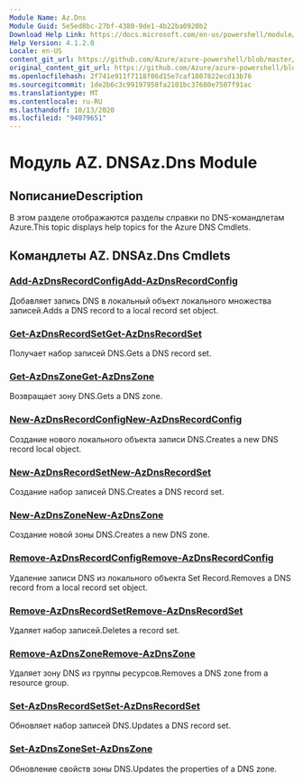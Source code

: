 ```yaml
---
Module Name: Az.Dns
Module Guid: 5e5ed8bc-27bf-4380-9de1-4b22ba0920b2
Download Help Link: https://docs.microsoft.com/en-us/powershell/module/az.dns
Help Version: 4.1.2.0
Locale: en-US
content_git_url: https://github.com/Azure/azure-powershell/blob/master/src/Dns/Dns/help/Az.DNS.md
original_content_git_url: https://github.com/Azure/azure-powershell/blob/master/src/Dns/Dns/help/Az.DNS.md
ms.openlocfilehash: 2f741e911f7118f06d15e7caf1807822ecd13b76
ms.sourcegitcommit: 1de2b6c3c99197958fa2101bc37680e7507f91ac
ms.translationtype: MT
ms.contentlocale: ru-RU
ms.lasthandoff: 10/13/2020
ms.locfileid: "94079651"
---
```

# <span data-ttu-id="8a223-101">Модуль AZ. DNS</span><span class="sxs-lookup"><span data-stu-id="8a223-101">Az.Dns Module</span></span>
## <span data-ttu-id="8a223-102">Nописание</span><span class="sxs-lookup"><span data-stu-id="8a223-102">Description</span></span>
<span data-ttu-id="8a223-103">В этом разделе отображаются разделы справки по DNS-командлетам Azure.</span><span class="sxs-lookup"><span data-stu-id="8a223-103">This topic displays help topics for the Azure DNS Cmdlets.</span></span>

## <span data-ttu-id="8a223-104">Командлеты AZ. DNS</span><span class="sxs-lookup"><span data-stu-id="8a223-104">Az.Dns Cmdlets</span></span>
### [<span data-ttu-id="8a223-105">Add-AzDnsRecordConfig</span><span class="sxs-lookup"><span data-stu-id="8a223-105">Add-AzDnsRecordConfig</span></span>](Add-AzDnsRecordConfig.md)
<span data-ttu-id="8a223-106">Добавляет запись DNS в локальный объект локального множества записей.</span><span class="sxs-lookup"><span data-stu-id="8a223-106">Adds a DNS record to a local record set object.</span></span>

### [<span data-ttu-id="8a223-107">Get-AzDnsRecordSet</span><span class="sxs-lookup"><span data-stu-id="8a223-107">Get-AzDnsRecordSet</span></span>](Get-AzDnsRecordSet.md)
<span data-ttu-id="8a223-108">Получает набор записей DNS.</span><span class="sxs-lookup"><span data-stu-id="8a223-108">Gets a DNS record set.</span></span>

### [<span data-ttu-id="8a223-109">Get-AzDnsZone</span><span class="sxs-lookup"><span data-stu-id="8a223-109">Get-AzDnsZone</span></span>](Get-AzDnsZone.md)
<span data-ttu-id="8a223-110">Возвращает зону DNS.</span><span class="sxs-lookup"><span data-stu-id="8a223-110">Gets a DNS zone.</span></span>

### [<span data-ttu-id="8a223-111">New-AzDnsRecordConfig</span><span class="sxs-lookup"><span data-stu-id="8a223-111">New-AzDnsRecordConfig</span></span>](New-AzDnsRecordConfig.md)
<span data-ttu-id="8a223-112">Создание нового локального объекта записи DNS.</span><span class="sxs-lookup"><span data-stu-id="8a223-112">Creates a new DNS record local object.</span></span>

### [<span data-ttu-id="8a223-113">New-AzDnsRecordSet</span><span class="sxs-lookup"><span data-stu-id="8a223-113">New-AzDnsRecordSet</span></span>](New-AzDnsRecordSet.md)
<span data-ttu-id="8a223-114">Создание набор записей DNS.</span><span class="sxs-lookup"><span data-stu-id="8a223-114">Creates a DNS record set.</span></span>

### [<span data-ttu-id="8a223-115">New-AzDnsZone</span><span class="sxs-lookup"><span data-stu-id="8a223-115">New-AzDnsZone</span></span>](New-AzDnsZone.md)
<span data-ttu-id="8a223-116">Создание новой зоны DNS.</span><span class="sxs-lookup"><span data-stu-id="8a223-116">Creates a new DNS zone.</span></span>

### [<span data-ttu-id="8a223-117">Remove-AzDnsRecordConfig</span><span class="sxs-lookup"><span data-stu-id="8a223-117">Remove-AzDnsRecordConfig</span></span>](Remove-AzDnsRecordConfig.md)
<span data-ttu-id="8a223-118">Удаление записи DNS из локального объекта Set Record.</span><span class="sxs-lookup"><span data-stu-id="8a223-118">Removes a DNS record from a local record set object.</span></span>

### [<span data-ttu-id="8a223-119">Remove-AzDnsRecordSet</span><span class="sxs-lookup"><span data-stu-id="8a223-119">Remove-AzDnsRecordSet</span></span>](Remove-AzDnsRecordSet.md)
<span data-ttu-id="8a223-120">Удаляет набор записей.</span><span class="sxs-lookup"><span data-stu-id="8a223-120">Deletes a record set.</span></span>

### [<span data-ttu-id="8a223-121">Remove-AzDnsZone</span><span class="sxs-lookup"><span data-stu-id="8a223-121">Remove-AzDnsZone</span></span>](Remove-AzDnsZone.md)
<span data-ttu-id="8a223-122">Удаляет зону DNS из группы ресурсов.</span><span class="sxs-lookup"><span data-stu-id="8a223-122">Removes a DNS zone from a resource group.</span></span>

### [<span data-ttu-id="8a223-123">Set-AzDnsRecordSet</span><span class="sxs-lookup"><span data-stu-id="8a223-123">Set-AzDnsRecordSet</span></span>](Set-AzDnsRecordSet.md)
<span data-ttu-id="8a223-124">Обновляет набор записей DNS.</span><span class="sxs-lookup"><span data-stu-id="8a223-124">Updates a DNS record set.</span></span>

### [<span data-ttu-id="8a223-125">Set-AzDnsZone</span><span class="sxs-lookup"><span data-stu-id="8a223-125">Set-AzDnsZone</span></span>](Set-AzDnsZone.md)
<span data-ttu-id="8a223-126">Обновление свойств зоны DNS.</span><span class="sxs-lookup"><span data-stu-id="8a223-126">Updates the properties of a DNS zone.</span></span>

